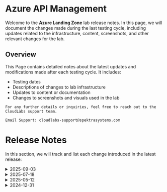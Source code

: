 # Azure API Management
Welcome to the **Azure Landing Zone** lab release notes. In this page, we will document the changes made during the last testing cycle, including updates related to the infrastructure, content, screenshots, and other relevant changes for the lab.

## Overview

This Page contains detailed notes about the latest updates and modifications made after each testing cycle. It includes:

- Testing dates
- Descriptions of changes to lab infrastructure
- Updates to content or documentation
- Changes to screenshots and visuals used in the lab

`For any further details or inquiries, feel free to reach out to the CloudLabs support team.`

`Email Support: cloudlabs-support@spektrasystems.com`

# Release Notes

In this section, we will track and list each change introduced in the latest release:

<details>
  <summary>2025-09-03</summary>

## Release Date: 2025-09-203

### Summary of Changes

Updated the lab guide with clearer UI screenshots, refined step-by-step instructions, and content updates to enhance clarity, accuracy, and usability.

### Infrastructure Changes

N/A

### Content Changes

- Fixed the issue with the Calculator API, updated the steps accordingly.

### Screenshot Updates

- **Minor updates**: 

    - **Updated UI Screenshots**: Replaced screenshots to match the latest user interface, and added clearer screenshots.
      
### Testing Notes

- **Testing Date**: 2025-09-03

### Testing Scope 

 Conducted end-to-end architecture validation, RBAC/policy checks, fixed issues with the content, prerequisite, and license verification.

---
</details>


<details>

  <summary>2025-07-18</summary>   

### 2025-07-18
- Infrastructure Changes:
  NA

- Content Updates:
  Revised multiple instructions throughout the lab guide to enhance clarity and improve overall readability

- Screenshot Updates:
  Replaced and updated several screenshots to reflect the current UI.  
  Additional screenshots were also added where needed to support new or modified instructions.

- Testing done: 2025-07-18
</details>

<details>
  
  <summary>2025-05-12</summary>   


### 2025-05-12
- Infrastructure Changes:
  NA

- Content Updates:
  During Lab 1, Exercise 1, we encountered an issue while testing the Echo API within the API Management (APIM) service. Specifically, the GET request for the Echo API's retrieve resource operation was returning a "404 Not Found" error. To address this issue the lab guide for Lab 1 has been updated to include steps for creating a new Echo API using the current, valid endpoint of the Echo API.

- Screenshot Updates:
  Added screenshots for the new added steps.

- Testing done: 2025-05-12

</details>

<details>
  
  <summary>2024-12-31</summary>

### 2024-12-31

- Major Updates

    - **Exercise 9, Task 3: API Proxy to Serverless**  
        - The **Functions** option in the Function App is no longer available.  
        - Updated the lab guide to include detailed steps for creating a function and deploying it to the **Function App** using **Visual Studio Code**.

- Minor Updates

    - Enhanced lab guide instructions to improve clarity and usability for participants.  
    - Updated screenshots across the lab guide to reflect the latest UI changes, ensuring a consistent and intuitive user experience.

</details>


